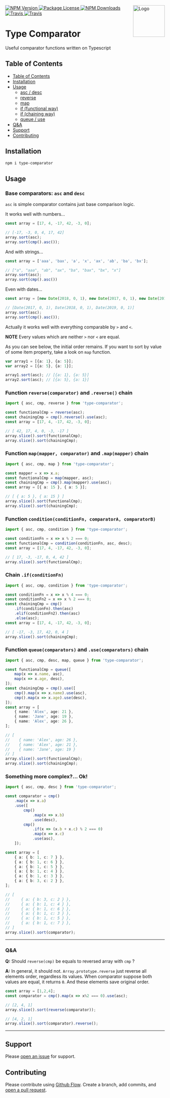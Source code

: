 <img src="https://pp.userapi.com/c852036/v852036486/bbce5/DCotw_jzAKo.jpg" width="100" alt="Logo" align="right" />

<a href="https://www.npmjs.com/package/type-comparator">
    <img src="https://img.shields.io/npm/v/type-comparator.svg?style=flat" alt="NPM Version" />
</a>
<a href="https://www.npmjs.com/package/type-comparator">
    <img src="https://img.shields.io/npm/l/type-comparator.svg?style=flat" alt="Package License" />
</a>
<a href="https://www.npmjs.com/package/type-comparator">
    <img src="https://img.shields.io/npm/dm/type-comparator.svg?style=flat" alt="NPM Downloads" />
</a>
<a href="https://travis-ci.org/lightness/type-comparator">
    <img src="https://img.shields.io/travis/lightness/type-comparator.svg?style=flat" alt="Travis" />
</a>
<a href="https://codecov.io/gh/lightness/type-comparator">
    <img src="https://img.shields.io/codecov/c/github/lightness/type-comparator.svg?style=flat" alt="Travis" />
</a>

# Type Comparator

Useful comparator functions written on Typescript

## Table of Contents

  - [Table of Contents](#table-of-contents)
  - [Installation](#installation)
  - [Usage](#usage)
    - [asc / desc](#ascdesc)
    - [reverse](#reverse)
    - [map](#map)
    - [if (functional way)](#if)
    - [if (chaining way)](#chainif)
    - [queue / use](#queue)
  - [Q&A](#qa)
  - [Support](#support)
  - [Contributing](#contributing)

## Installation

```sh
npm i type-comparator
```

## Usage

<a name="ascdesc"></a>
### Base comparators: `asc` and `desc` 

`asc` is simple comparator contains just base comparison logic. 

It works well with numbers...

```ts
const array = [17, 4, -17, 42, -3, 0];

// [-17, -3, 0, 4, 17, 42]
array.sort(asc); 
array.sort(cmp().asc());
```

And with strings...

```ts
const array = ['aaa', 'bax', 'a', 'x', 'ax', 'ab', 'ba', 'bx'];

// ["a", "aaa", "ab", "ax", "ba", "bax", "bx", "x"]
array.sort(asc); 
array.sort(cmp().asc())
```

Even with dates...

```ts
const array = [new Date(2018, 0, 1), new Date(2017, 0, 1), new Date(2019, 0, 1)];

// [Date(2017, 0, 1), Date(2018, 0, 1), Date(2019, 0, 1)]
array.sort(asc); 
array.sort(cmp().asc()); 
```

Actually it works well with everything comparable by `>` and `<`. 

**NOTE** Every values which are neither `>` nor `<` are equal.

As you can see below, the initial order remains. If you want to sort by value of some item property, take a look on `map` function.

```ts
var array1 = [{a: 1}, {a: 5}];
var array2 = [{a: 5}, {a: 1}];

array1.sort(asc); // [{a: 1}, {a: 5}]
array2.sort(asc); // [{a: 5}, {a: 1}]
```

<a name="reverse"></a>
### Function `reverse(comparator)` and `.reverse()` chain
```ts
import { asc, cmp, reverse } from 'type-comparator';

const functionalCmp = reverse(asc);
const chainingCmp = cmp().reverse().use(asc);
const array = [17, 4, -17, 42, -3, 0];

// [ 42, 17, 4, 0, -3, -17 ]
array.slice().sort(functionalCmp);  
array.slice().sort(chainingCmp);
```

<a name="map"></a>
### Function `map(mapper, comparator)` and `.map(mapper)` chain
```ts
import { asc, cmp, map } from 'type-comparator';

const mapper = x => x.a;
const functionalCmp = map(mapper, asc);
const chainingCmp = cmp().map(mapper).use(asc);
const array = [{ a: 15 }, { a: 5 }];

// [ { a: 5 }, { a: 15 } ]
array.slice().sort(functionalCmp);  
array.slice().sort(chainingCmp);
```

<a name="if"></a>
### Function `condition(conditionFn, comparatorA, comparatorB)` 
```ts
import { asc, cmp, condition } from 'type-comparator';

const conditionFn = x => x % 2 === 0;
const functionalCmp = condition(conditionFn, asc, desc);
const array = [17, 4, -17, 42, -3, 0];

// [ 17, -3, -17, 0, 4, 42 ]
array.slice().sort(functionalCmp);
```

<a name="chainif"></a>
### Chain `.if(conditionFn)` 
```ts
import { asc, cmp, condition } from 'type-comparator';

const conditionFn = x => x % 4 === 0;
const conditionFn2 = x => x % 2 === 0;
const chainingCmp = cmp()
    .if(conditionFn).then(asc)
    .elif(conditionFn2).then(asc)
    .else(asc);
const array = [17, 4, -17, 42, -3, 0];

// [ -17, -3, 17, 42, 0, 4 ]
array.slice().sort(chainingCmp);
```

<a name="queue"></a>
### Function `queue(comparators)` and `.use(comparators)` chain
```ts
import { asc, cmp, desc, map, queue } from 'type-comparator';

const functionalCmp = queue([
    map(x => x.name, asc),
    map(x => x.age, desc),
]);
const chainingCmp = cmp().use([
    cmp().map(x => x.name).use(asc),
    cmp().map(x => x.age).use(desc),
]);
const array = [
    { name: 'Alex', age: 21 },
    { name: 'Jane', age: 19 },
    { name: 'Alex', age: 26 },
];

// [ 
//    { name: 'Alex', age: 26 },
//    { name: 'Alex', age: 21 },
//    { name: 'Jane', age: 19 } 
// ]
array.slice().sort(functionalCmp);
array.slice().sort(chainingCmp);    
```

### Something more complex?... Ok!
```ts
import { asc, cmp, desc } from 'type-comparator';

const comparator = cmp()
    .map(x => x.a)
    .use([
        cmp()
            .map(x => x.b)
            .use(desc),
        cmp()
            .if(x => (x.b + x.c) % 2 === 0)
            .map(x => x.c)
            .use(asc),
    ]);

const array = [
    { a: { b: 1, c: 7 } },
    { a: { b: 1, c: 6 } },
    { a: { b: 1, c: 5 } },
    { a: { b: 1, c: 4 } },
    { a: { b: 1, c: 3 } },
    { a: { b: 3, c: 2 } },
];

// [
//     { a: { b: 3, c: 2 } },
//     { a: { b: 1, c: 4 } },
//     { a: { b: 1, c: 6 } },
//     { a: { b: 1, c: 3 } },
//     { a: { b: 1, c: 5 } },
//     { a: { b: 1, c: 7 } },
// ]
array.slice().sort(comparator);
```

****
<a name="qa"></a>
### Q&A

**Q:** Should `reverse(cmp)` be equals to reversed array with `cmp` ?

**A:** In general, it should not. 
`Array.prototype.reverse` just reverse all elements order, regardless its values.
When comparator suppose both values are equal, it returns `0`. And these elements save original order.

```ts
const array = [1,2,4];
const comparator = cmp().map(x => x%2 === 0).use(asc);

// [2, 4, 1]
array.slice().sort(reverse(comparator));

// [4, 2, 1]
array.slice().sort(comparator).reverse();
```

****
## Support

Please [open an issue](https://github.com/lightness/type-comparator/issues/new) for support.

## Contributing

Please contribute using [Github Flow](https://guides.github.com/introduction/flow/). Create a branch, add commits, and [open a pull request](https://github.com/fraction/readme-boilerplate/compare/).